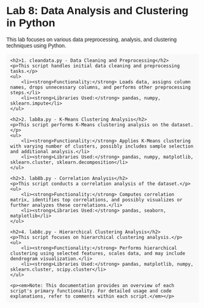 <!DOCTYPE html>
<html>
<head>
    <title>Lab 8 - Data Analysis and Clustering</title>
    <style>
        body { font-family: Arial, sans-serif; }
        h2 { color: navy; }
        pre { background-color: #f8f8f8; padding: 10px; }
    </style>
</head>
<body>
    <h1>Lab 8: Data Analysis and Clustering in Python</h1>
    <p>This lab focuses on various data preprocessing, analysis, and clustering techniques using Python.</p>

    <h2>1. cleandata.py - Data Cleaning and Preprocessing</h2>
    <p>This script handles initial data cleaning and preprocessing tasks.</p>
    <ul>
        <li><strong>Functionality:</strong> Loads data, assigns column names, drops unnecessary columns, and performs other preprocessing steps.</li>
        <li><strong>Libraries Used:</strong> pandas, numpy, sklearn.impute</li>
    </ul>
    
    <h2>2. lab8a.py - K-Means Clustering Analysis</h2>
    <p>This script performs K-Means clustering analysis on the dataset.</p>
    <ul>
        <li><strong>Functionality:</strong> Applies K-Means clustering with varying number of clusters, possibly includes sample selection and additional analysis.</li>
        <li><strong>Libraries Used:</strong> pandas, numpy, matplotlib, sklearn.cluster, sklearn.decomposition</li>
    </ul>

    <h2>3. lab8b.py - Correlation Analysis</h2>
    <p>This script conducts a correlation analysis of the dataset.</p>
    <ul>
        <li><strong>Functionality:</strong> Computes correlation matrix, identifies top correlations, and possibly visualizes or further analyzes these correlations.</li>
        <li><strong>Libraries Used:</strong> pandas, seaborn, matplotlib</li>
    </ul>

    <h2>4. lab8c.py - Hierarchical Clustering Analysis</h2>
    <p>This script focuses on hierarchical clustering analysis.</p>
    <ul>
        <li><strong>Functionality:</strong> Performs hierarchical clustering using selected features, scales data, and may include dendrogram visualization.</li>
        <li><strong>Libraries Used:</strong> pandas, matplotlib, numpy, sklearn.cluster, scipy.cluster</li>
    </ul>

    <p><em>Note: This documentation provides an overview of each script's primary functionality. For detailed usage and code explanations, refer to comments within each script.</em></p>
</body>
</html>
